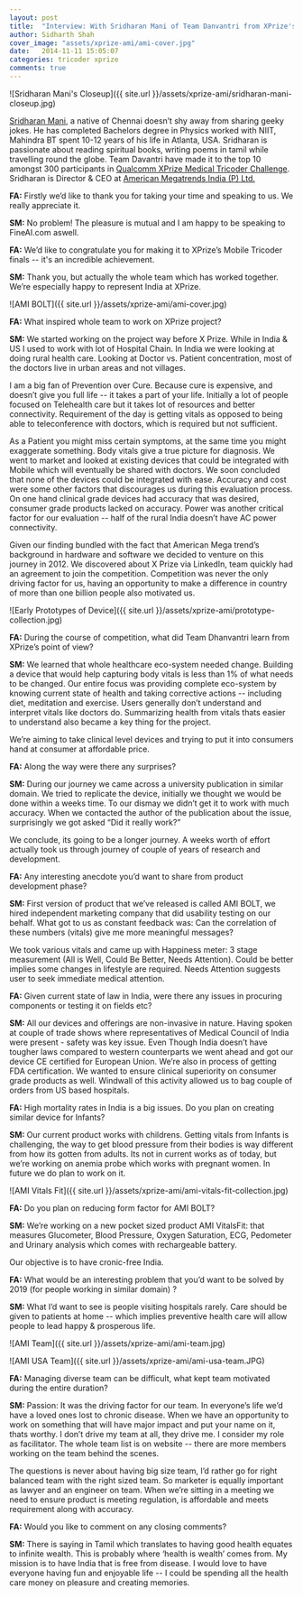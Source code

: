```yaml
---
layout: post
title:  "Interview: With Sridharan Mani of Team Danvantri from XPrize's Medical Tricoder Challenge"
author: Sidharth Shah
cover_image: "assets/xprize-ami/ami-cover.jpg"
date:   2014-11-11 15:05:07
categories: tricoder xprize
comments: true
---
```

![Sridharan Mani's Closeup]({{ site.url }}/assets/xprize-ami/sridharan-mani-closeup.jpg)

[Sridharan Mani](https://in.linkedin.com/in/sridharanmani), a native of Chennai doesn’t shy away from sharing geeky jokes. He has completed Bachelors degree in Physics worked with NIIT, Mahindra BT spent 10-12 years of his life in Atlanta, USA. Sridharan is passionate about reading spiritual books, writing poems in tamil while travelling round the globe. Team Davantri have made it to the top 10 amongst 300 participants in [Qualcomm XPrize Medical Tricoder Challenge](http://tricorder.xprize.org/). Sridharan is Director & CEO at [American Megatrends India (P) Ltd.](http://www.amiindia.co.in/)

**FA:** Firstly we’d like to thank you for taking your time and speaking to us. We really appreciate it. 


**SM:** No problem! The pleasure is mutual and I am happy to be speaking to FineAI.com aswell. 

**FA:** We’d like to congratulate you for making it to XPrize’s Mobile Tricoder finals -- it's an incredible achievement. 

**SM:** Thank you, but actually the whole team which has worked together. We’re especially happy to represent India at XPrize. 

![AMI BOLT]({{ site.url }}/assets/xprize-ami/ami-cover.jpg)

**FA:** What inspired whole team to work on XPrize project? 

**SM:** We started working on the project way before X Prize. While in India & US I used to work with lot of Hospital Chain. In India we were looking at doing rural health care. Looking at Doctor vs. Patient concentration, most of the doctors live in urban areas and not villages. 

I am a big fan of Prevention over Cure. Because cure is expensive, and doesn’t give you full life -- it takes a part of your life. Initially a lot of people focused on Telehealth care but it takes lot of resources and better connectivity. Requirement of the day is getting vitals as opposed to being able to teleconference with doctors, which is required but not sufficient.

As a Patient you might miss certain symptoms, at the same time you might exaggerate something. Body vitals give a true picture for diagnosis. We went to market and looked at existing devices that could be integrated with Mobile which will eventually be shared with doctors. We soon concluded that none of the devices could be integrated with ease. Accuracy and cost were some other factors that discourages us during this evaluation process. On one hand clinical grade devices had accuracy that was desired, consumer grade products lacked on accuracy. Power was another critical factor for our evaluation -- half of the rural India doesn’t have AC power connectivity. 

Given our finding bundled with the fact that American Mega trend’s background in hardware and software we decided to venture on this journey in 2012. We discovered about X Prize via LinkedIn, team quickly had an agreement to join the competition. Competition was never the only driving factor for us, having an opportunity to make a difference in country of more than one billion people also motivated us.

![Early Prototypes of Device]({{ site.url }}/assets/xprize-ami/prototype-collection.jpg)

**FA:** During the course of competition, what did Team Dhanvantri learn from XPrize’s point of view? 

**SM:** We learned that whole healthcare eco-system needed change. Building a device that would help capturing body vitals is less than 1% of what needs to be changed. Our entire focus was providing complete eco-system by knowing current state of health and taking corrective actions -- including diet, meditation and exercise. Users generally don’t understand and interpret vitals like doctors do. Summarizing health from vitals thats easier to understand also became a key thing for the project. 

We’re aiming to take clinical level devices and trying to put it into consumers hand at consumer at affordable price.

**FA:** Along the way were there any surprises? 

**SM:** During our journey we came across a university publication in similar domain. We tried to replicate  the device, initially we thought we would be done within a weeks time. To our dismay we didn’t get it to work with much accuracy. When we contacted the author of the publication about the issue, surprisingly we got asked “Did it really work?” 

We conclude, its going to be a longer journey. A weeks worth of effort actually took us through journey of couple of years of research and development. 

**FA:** Any interesting anecdote you’d want to share from product development phase? 

**SM:** First version of product that we’ve released is called AMI BOLT, we hired independent marketing company that did usability testing on our behalf. What got to us as constant feedback was: Can the correlation of these numbers (vitals) give me more meaningful messages?  

We took various vitals and came up with Happiness meter: 3 stage measurement (All is Well, Could Be Better, Needs Attention). Could be better implies some changes in lifestyle are required. Needs Attention suggests user to seek immediate medical attention.  

**FA:** Given current state of law in India, were there any issues in procuring components or testing it on fields etc? 

**SM:** All our devices and offerings are non-invasive in nature. Having spoken at couple of trade shows where representatives of Medical Council of India were present - safety was key issue. Even Though India doesn’t have tougher laws compared to western counterparts we went ahead and got our device CE certified for European Union. We’re also in process of getting FDA certification. We wanted to ensure clinical superiority on consumer grade products as well.  Windwall of this activity allowed us to bag couple of orders from US based hospitals. 

**FA:** High mortality rates in India is a big issues. Do you plan on creating similar device for Infants? 

**SM:** Our current product works with childrens. Getting vitals from Infants is challenging, the way to get blood pressure from their bodies is way different from how its gotten from adults. Its not in current works as of today, but we’re working on anemia probe which works with pregnant women. In future we do plan to work on it. 

![AMI Vitals Fit]({{ site.url }}/assets/xprize-ami/ami-vitals-fit-collection.jpg)

**FA:** Do you plan on reducing form factor for AMI BOLT? 

**SM:** We’re working on a new pocket sized product AMI VitalsFit: that measures Glucometer, Blood Pressure, Oxygen Saturation, ECG, Pedometer and Urinary analysis which comes with rechargeable battery. 

Our objective is to have cronic-free India. 

**FA:** What would be an interesting problem that you’d want to be solved by 2019 (for people working in similar domain) ?

**SM:** What I’d want to see is people visiting hospitals rarely.  Care should be given to patients at home -- which implies preventive health care will allow people to lead happy & prosperous life. 

![AMI Team]({{ site.url }}/assets/xprize-ami/ami-team.jpg)

![AMI USA Team]({{ site.url }}/assets/xprize-ami/ami-usa-team.JPG)

**FA:** Managing diverse team can be difficult, what kept team motivated during the entire duration? 

**SM:** Passion: It was the driving factor for our team. In everyone’s life we’d have a loved ones lost to chronic disease. When we have an opportunity  to work on something that will have major impact and put your name on it, thats worthy. I don’t drive my team at all, they drive me. I consider my role as facilitator. The whole team list is on website -- there are more members working on the team behind the scenes.

The questions is never about having big size team, I’d rather go for right balanced team with the right sized team. So marketer is equally important as lawyer and an engineer on team. When we’re sitting  in a meeting we need to ensure product is meeting regulation, is affordable and meets requirement along with accuracy. 

**FA:** Would you like to comment on any closing comments?

**SM:**  There is saying in Tamil which translates to having good health equates to infinite wealth. This is probably where ‘health is wealth’ comes from. My mission is to have India that is free from disease. I would love to have everyone having fun and enjoyable life -- I could be spending all the health care money on pleasure and creating memories. 
